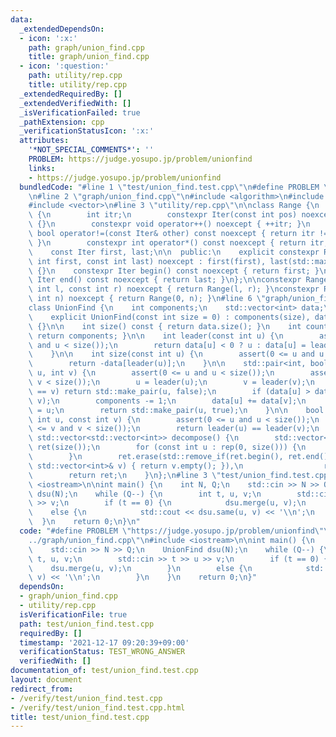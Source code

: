 ```yaml
---
data:
  _extendedDependsOn:
  - icon: ':x:'
    path: graph/union_find.cpp
    title: graph/union_find.cpp
  - icon: ':question:'
    path: utility/rep.cpp
    title: utility/rep.cpp
  _extendedRequiredBy: []
  _extendedVerifiedWith: []
  _isVerificationFailed: true
  _pathExtension: cpp
  _verificationStatusIcon: ':x:'
  attributes:
    '*NOT_SPECIAL_COMMENTS*': ''
    PROBLEM: https://judge.yosupo.jp/problem/unionfind
    links:
    - https://judge.yosupo.jp/problem/unionfind
  bundledCode: "#line 1 \"test/union_find.test.cpp\"\n#define PROBLEM \"https://judge.yosupo.jp/problem/unionfind\"\
    \n#line 2 \"graph/union_find.cpp\"\n#include <algorithm>\n#include <cassert>\n\
    #include <vector>\n#line 3 \"utility/rep.cpp\"\n\nclass Range {\n    struct Iter\
    \ {\n        int itr;\n        constexpr Iter(const int pos) noexcept : itr(pos)\
    \ {}\n        constexpr void operator++() noexcept { ++itr; }\n        constexpr\
    \ bool operator!=(const Iter& other) const noexcept { return itr != other.itr;\
    \ }\n        constexpr int operator*() const noexcept { return itr; }\n    };\n\
    \    const Iter first, last;\n\n  public:\n    explicit constexpr Range(const\
    \ int first, const int last) noexcept : first(first), last(std::max(first, last))\
    \ {}\n    constexpr Iter begin() const noexcept { return first; }\n    constexpr\
    \ Iter end() const noexcept { return last; }\n};\n\nconstexpr Range rep(const\
    \ int l, const int r) noexcept { return Range(l, r); }\nconstexpr Range rep(const\
    \ int n) noexcept { return Range(0, n); }\n#line 6 \"graph/union_find.cpp\"\n\n\
    class UnionFind {\n    int components;\n    std::vector<int> data;\n\n  public:\n\
    \    explicit UnionFind(const int size = 0) : components(size), data(size, (int)-1)\
    \ {}\n\n    int size() const { return data.size(); }\n    int count() const {\
    \ return components; }\n\n    int leader(const int u) {\n        assert(0 <= u\
    \ and u < size());\n        return data[u] < 0 ? u : data[u] = leader(data[u]);\n\
    \    }\n\n    int size(const int u) {\n        assert(0 <= u and u < size());\n\
    \        return -data[leader(u)];\n    }\n\n    std::pair<int, bool> merge(int\
    \ u, int v) {\n        assert(0 <= u and u < size());\n        assert(0 <= v and\
    \ v < size());\n        u = leader(u);\n        v = leader(v);\n        if (u\
    \ == v) return std::make_pair(u, false);\n        if (data[u] > data[v]) std::swap(u,\
    \ v);\n        components -= 1;\n        data[u] += data[v];\n        data[v]\
    \ = u;\n        return std::make_pair(u, true);\n    }\n\n    bool same(const\
    \ int u, const int v) {\n        assert(0 <= u and u < size());\n        assert(0\
    \ <= v and v < size());\n        return leader(u) == leader(v);\n    }\n\n   \
    \ std::vector<std::vector<int>> decompose() {\n        std::vector<std::vector<int>>\
    \ ret(size());\n        for (const int u : rep(0, size())) {\n            ret[leader(u)].push_back(u);\n\
    \        }\n        ret.erase(std::remove_if(ret.begin(), ret.end(), [&](const\
    \ std::vector<int>& v) { return v.empty(); }),\n                  ret.end());\n\
    \        return ret;\n    }\n};\n#line 3 \"test/union_find.test.cpp\"\n#include\
    \ <iostream>\n\nint main() {\n    int N, Q;\n    std::cin >> N >> Q;\n    UnionFind\
    \ dsu(N);\n    while (Q--) {\n        int t, u, v;\n        std::cin >> t >> u\
    \ >> v;\n        if (t == 0) {\n            dsu.merge(u, v);\n        }\n    \
    \    else {\n            std::cout << dsu.same(u, v) << '\\n';\n        }\n  \
    \  }\n    return 0;\n}\n"
  code: "#define PROBLEM \"https://judge.yosupo.jp/problem/unionfind\"\n#include \"\
    ../graph/union_find.cpp\"\n#include <iostream>\n\nint main() {\n    int N, Q;\n\
    \    std::cin >> N >> Q;\n    UnionFind dsu(N);\n    while (Q--) {\n        int\
    \ t, u, v;\n        std::cin >> t >> u >> v;\n        if (t == 0) {\n        \
    \    dsu.merge(u, v);\n        }\n        else {\n            std::cout << dsu.same(u,\
    \ v) << '\\n';\n        }\n    }\n    return 0;\n}"
  dependsOn:
  - graph/union_find.cpp
  - utility/rep.cpp
  isVerificationFile: true
  path: test/union_find.test.cpp
  requiredBy: []
  timestamp: '2021-12-17 09:20:39+09:00'
  verificationStatus: TEST_WRONG_ANSWER
  verifiedWith: []
documentation_of: test/union_find.test.cpp
layout: document
redirect_from:
- /verify/test/union_find.test.cpp
- /verify/test/union_find.test.cpp.html
title: test/union_find.test.cpp
---
```


